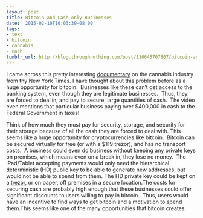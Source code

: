 ```yaml
---
layout: post
title: Bitcoin and Cash-only Businesses
date: '2015-02-10T10:03:39-08:00'
tags:
- text
- bitcoin
- cannabis
- cash
tumblr_url: http://blog.throughnothing.com/post/110645707807/bitcoin-and-cash-only-businesses
---
```

I came across this pretty interesting [documentary](http://www.nytimes.com/video/business/100000003491301/in-colorado-marijuana-pot-industrys-banking-problem.html) on the cannabis industry from thy New York Times. I have thought about this problem before as a huge opportunity for bitcoin.  Businesses like these can’t get access to the banking system, even though they are legitimate businesses.  Thus, they are forced to deal in, and pay to secure, large quantities of cash.  The video even mentions that particular business paying over $400,000 in cash to the Federal Government in taxes!

Think of how much they must pay for security, storage, and security for their storage because of all the cash they are forced to deal with. This seems like a huge opportunity for cryptocurrencies like bitcoin.  Bitcoin can be secured virtually for free (or with a $119 trezor), and has no transport costs.  A business could even do business without keeping any private keys on premises, which means even on a break in, they lose no money.  The iPad/Tablet accepting payments would only need the hierarchical deterministic (HD) public key to be able to generate new addresses, but would not be able to spend from them. The HD private key could be kept on a [trezor](https://trezor.io), or on paper, off premises in a secure location.The costs for securing cash are probably high enough that these businesses could offer significant discounts to users willing to pay in bitcoin.  Thus, users would have an incentive to find ways to get bitcoin and a motivation to spend them.This seems like one of the many opportunities that bitcoin creates.
